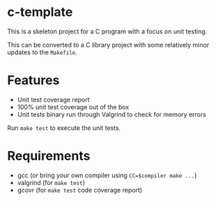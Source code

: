 # c-template

This is a skeleton project for a C program with a focus on unit testing.

This can be converted to a C library project with some relatively minor
updates to the `Makefile`.

# Features

- Unit test coverage report
- 100% unit test coverage out of the box
- Unit tests binary run through Valgrind to check for memory errors

Run `make test` to execute the unit tests.

# Requirements

- gcc (or bring your own compiler using `CC=$compiler make ...`)
- valgrind (for `make test`)
- gcovr (for `make test` code coverage report)

